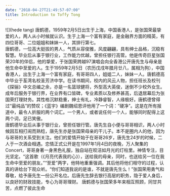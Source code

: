 ```yaml
---
date: "2018-04-27T21:49:57-07:00"
title: Introduction to Toffy Tong
---
```

![](hede tang)
唐鹤德，1959年2月5日出生于上海，中国香港人，是张国荣最挚爱的人，两人从小时候就认识。生于上海一个富有家庭，是金融界方面的精英，有四位哥哥、二位姐姐和妹妹一人，其排行第七。  
唐鹤德，一位高大挺拔的男人，气质从容俊雅，风度翩翩，具有绅士品格，沉稳有智慧。毕业后从事于银行业，工作能力优越，曾担任银行高管。他是传奇巨星张国荣20年的伴侣，他的挚爱，于张国荣跨越97演唱会向全香港公开唐先生与母亲是他生命中至爱的人。生于1959年2月5日（农历戊戌年腊月廿八，属相为狗），中国香港人，出生于上海一个富有家庭，有哥哥四人，姐姐二人，妹妹一人。唐鹤德高中毕业于荃湾名校圣芳济中学。在读书期间，校内的风云人物，担任班长及校刊《探骊》中文总编之余，亦是一名篮球健将，外型高大英俊，迷倒不少校外女生。成年后服务于银行界，在业界有口皆碑，专业素质以及修养甚高，后退居幕后为张国荣打理财务。其性格沉默稳重，绅士有礼，冷静睿智，人缘极好。唐鹤德曾得过“最纯品”的赞叹；《蓝宇》编剧魏绍恩评他用了一个词：“硬净”。这是在所有报道中，最令人折服的两个词汇。一个男人，或者说任何一个人，能够同时配得上这两个词，足已笑傲。  
唐鹤德毕业后从事于银行业，曾担任银行管。唐先生自小便与哥哥相识，两人小时候因互相打闹而熟稔，唐先生亦是张国荣母亲的干儿子。本不是圈内人的他，因为与哥哥的关系受到关注。他们的爱情开始于在哥哥26岁，唐先生24岁的时候，二人于一次酒会相遇。恋情正式公开是在1997年1月4日的夜晚，万人聚集的Concert，哥哥身著一身黑色礼服，独自站在皎洁如月光的灯柱里。神情专注，目光坚定。“这首歌（《月亮代表我的心》），送给我的母亲，同时，也送给另一位在我生命中至爱的朋友。”“至爱”两字，他特地重重强调。其后他将他们相守的过程，认真的讲给台下观众听。“你们知道我说的是谁，不就是唐先生么！”张国荣用勇气和尊敬，给予唐先生一份公开名位。后唐先生辞去银行高层的职务，隐于爱人身后，以良好的财政技能，专心为哥哥理财。
唐鹤德与张国荣多年来相互照顾，同甘共苦，点燃了彼此生命